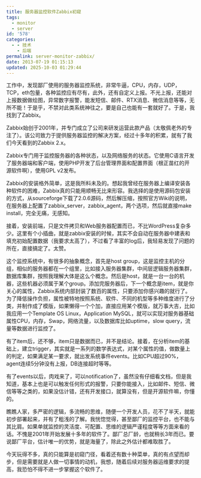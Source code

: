 ```yaml
---
title: 服务器监控软件Zabbix初窥
tags:
  - monitor
  - server
id: '578'
categories:
  - - 技术
    - 后端
permalink: server-monitor-zabbix/
date: 2013-07-19 01:15:13
updated: 2025-10-03 01:29:44
---
```


工作中，发现鄙厂使用的服务器监控系统，非常牛逼，CPU，内存，UDP，TCP，eth包量，各种监控应有尽有，此外，还有自定义上报。不光上报，还能对上报数据做绘图，异常数字报警，能发短信、邮件、RTX消息、微信消息等等，无所不能！于是乎，不禁对此类系统神往之，要是自己也能有一套就好了。于是，我找到了Zabbix。
<!-- more -->
Zabbix始创于2001年，并专门成立了公司来研发运营此款产品（太敬佩老外的专注了）。该公司致力于提供服务器监控的解决方案，经过十多年的积累，就有了我们今天看到的Zabbix 2.x。

Zabbix专门用于监控服务器的各种状态，以及网络服务的状态。它使用C语言开发了服务器端和客户端，使用PHP开发了后台管理界面和配置界面（根正苗红的开源软件啊），使用GPL v2发布。

Zabbix的安装格外简单，这是我所料未及的。想起我曾经在服务器上编译安装各种软件的困难，Zabbix真的只能用顺畅无比来形容。我选择的是使用源码包安装的方式，从sourceforge下载了2.0.6源码，然后解压缩，按照官方Wiki的说明，在服务器上配置了zabbix_server，zabbix_agent，两个选项，然后就直接make install，完全无痛，无感知。

接着，安装前端，只是文件拷贝和Web服务器配置而已，不比WordPress复杂多少。这里有个小插曲，就是zabbix安装的时候，其实不会自动在服务器中建表和填充初始配置数据（我要求太高了），不过看了丰富的log后，我轻易发现了问题的所在，直接搞定了。太赞。

这个监控系统中，有很多的抽象概念，首先是host group，这是监控主机的分组，相似的服务器都在一个组里，比如接入服务器集群，中间层逻辑服务器集群，数据库集群，按照我理解大体是这么个概念。然后是host，就是一台一台的机器，这些机器必须属于某个group。添加完服务器后，下一个概念是item，就是你关心的属性，Zabbix系统内部封装了数百的属性，只要添加你感兴趣的就行了。为了降低操作负担，属性被特地按照系统、软件、不同的机型等多种维度进行了分类，并制作成了模版，如果懒得一个个加，直接应用某个模版，就万事大吉，比如我应用一个Template OS Linux，Application MySQL，就可以实现对服务器基础属性CPU，内存，Swap，网络流量，以及数据库比如uptime，slow query，流量等数据进行监控了。

有了item后，还不够，item只是数据而已，并不是结论。接着，在分析item的基础上，建立trigger，其实就是一系列的数学表达式，对某个属性的值，做数量上的判定，如果满足某一要求，就出发系统事件events。比如CPU超过90%，agent连续5分钟没有上报，DB连接超时等等。

有了events以后，肉戏来了，可以notification了，虽然没有仔细看文档，但是我知道，基本上也是可以触发任何形式的报警，只要你能接入，比如邮件、短信、微信等等之类的，如果没估计错，还有开发接口，就算没有，但是开源软件嘛，你懂的。

瞧瞧人家，多严密的逻辑，多流畅的思维，随便一个开发人员，花不了半天，就能初步部署起来，并有了粗浅的了解。我恍惚觉得，甚至鄙厂的监控平台，也不能与其比肩。如果单就监控的灵活度、可配置、思维的逻辑严谨程度等等方面来看的话。不愧是2001年开始发展十多年的软件了。鄙厂总厂龄，也就稍长3年而已。要说鄙厂平台，估计唯一的优势，就是海量了，除此之外估计都难取胜了。

今天玩得不多，真的只能算是初窥门径，看着还有数十种菜单，真的有点望而却步，但是需要就是人做一切事情的动机，我想，随着后续对服务器运维要求的提高，我恐怕不得不进一步掌握这个软件了。